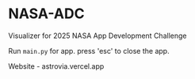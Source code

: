 # NASA-ADC

Visualizer for 2025 NASA App Development Challenge

Run `main.py` for app.
press 'esc' to close the app.

Website - astrovia.vercel.app